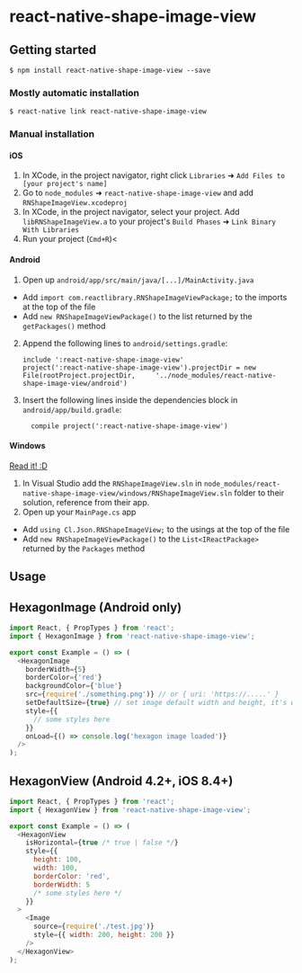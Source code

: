 # react-native-shape-image-view

## Getting started

`$ npm install react-native-shape-image-view --save`

### Mostly automatic installation

`$ react-native link react-native-shape-image-view`

### Manual installation


#### iOS

1. In XCode, in the project navigator, right click `Libraries` ➜ `Add Files to [your project's name]`
2. Go to `node_modules` ➜ `react-native-shape-image-view` and add `RNShapeImageView.xcodeproj`
3. In XCode, in the project navigator, select your project. Add `libRNShapeImageView.a` to your project's `Build Phases` ➜ `Link Binary With Libraries`
4. Run your project (`Cmd+R`)<

#### Android

1. Open up `android/app/src/main/java/[...]/MainActivity.java`
  - Add `import com.reactlibrary.RNShapeImageViewPackage;` to the imports at the top of the file
  - Add `new RNShapeImageViewPackage()` to the list returned by the `getPackages()` method
2. Append the following lines to `android/settings.gradle`:
  	```
  	include ':react-native-shape-image-view'
  	project(':react-native-shape-image-view').projectDir = new File(rootProject.projectDir, 	'../node_modules/react-native-shape-image-view/android')
  	```
3. Insert the following lines inside the dependencies block in `android/app/build.gradle`:
  	```
      compile project(':react-native-shape-image-view')
  	```

#### Windows
[Read it! :D](https://github.com/ReactWindows/react-native)

1. In Visual Studio add the `RNShapeImageView.sln` in `node_modules/react-native-shape-image-view/windows/RNShapeImageView.sln` folder to their solution, reference from their app.
2. Open up your `MainPage.cs` app
  - Add `using Cl.Json.RNShapeImageView;` to the usings at the top of the file
  - Add `new RNShapeImageViewPackage()` to the `List<IReactPackage>` returned by the `Packages` method


## Usage

## HexagonImage (Android only)
```javascript
import React, { PropTypes } from 'react';
import { HexagonImage } from 'react-native-shape-image-view';

export const Example = () => (
  <HexagonImage
    borderWidth={5}
    borderColor={'red'}
    backgroundColor={'blue'}
    src={require('./something.png')} // or { uri: 'https://.....' }
    setDefaultSize={true} // set image default width and height, it's works only with local assets
    style={{
      // some styles here
    }}
    onLoad={() => console.log('hexagon image loaded')}
  />
);
```

## HexagonView (Android 4.2+, iOS 8.4+)
```javascript
import React, { PropTypes } from 'react';
import { HexagonView } from 'react-native-shape-image-view';

export const Example = () => (
  <HexagonView
    isHorizontal={true /* true | false */}
    style={{
      height: 100,
      width: 100,
      borderColor: 'red',
      borderWidth: 5
      /* some styles here */
    }}
  >
    <Image
      source={require('./test.jpg')}
      style={{ width: 200, height: 200 }}
    />
  </HexagonView>
);
```
